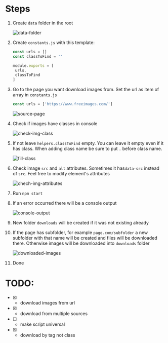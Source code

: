# Steps

1. Create `data` folder in the root

   ![data-folder](https://user-images.githubusercontent.com/42937562/87100113-d9c31d00-c24b-11ea-8f54-e74ab8d27ce3.png)

2. Create `constants.js` with this template:

   ```javascript
   const urls = []
   const classToFind = ''
   
   module.exports = [
   	urls,
   	classToFind
   ]
   ```

   

3. Go to the page you want download images from. Set the url as item of array in `constants.js`

   ```javascript
   const urls = ['https://www.freeimages.com/']
   ```

   ![source-page](https://user-images.githubusercontent.com/42937562/87100114-da5bb380-c24b-11ea-8a32-063c13702b33.png)

4. Check if images have classes in console

   ![check-img-class](https://user-images.githubusercontent.com/42937562/87100117-db8ce080-c24b-11ea-9bfe-528a598dd593.png)

5. If not leave `helpers.classToFind` empty. You can leave it empty even if it has class. When adding class name be sure to put `.` before class name.

   ![fill-class](https://user-images.githubusercontent.com/42937562/87100119-dc257700-c24b-11ea-8f68-42e029f083b8.png)

6. Check image `src` and `alt` attributes. Sometimes it has`data-src` instead of `src`. Feel free to modify element's attributes

   ![chech-img-attributes](https://user-images.githubusercontent.com/42937562/87100120-dc257700-c24b-11ea-85bb-caa1063addd1.png)

7. Run `npm start` 

8. If an error occurred there will be a console output

   ![console-output](https://user-images.githubusercontent.com/42937562/87100121-dc257700-c24b-11ea-93ac-c44d7250a996.png)

9. New folder `downloads` will be created if it was not existing already

10. If the page has subfolder, for example `page.com/subfolder` a new subfolder with that name will be created and files will be downloaded there. Otherwise images will be downloaded into `downloads` folder

    ![downloaded-images](https://user-images.githubusercontent.com/42937562/87100123-dcbe0d80-c24b-11ea-8e23-e8d939038358.png)

11. Done

    

# TODO:
- [x] - download images from url
- [x] - download from multiple sources
- [ ] - make script universal
- [x] - download by tag not class
